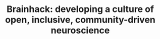 ---
layout: publications
title: 'Brainhack: developing a culture of open, inclusive, community-driven neuroscience'
authors: R. Gau, S. Noble, K. Heuer, K.L. Bottenhorn, I.P. Bilgin, Y. Yang, … Brainhack Community
publication: Neuron
year: 2021
link: https://authors.elsevier.com/c/1c~z73BtfGzjb8
type: Other
category: Opinion/Perspectives, Review

---